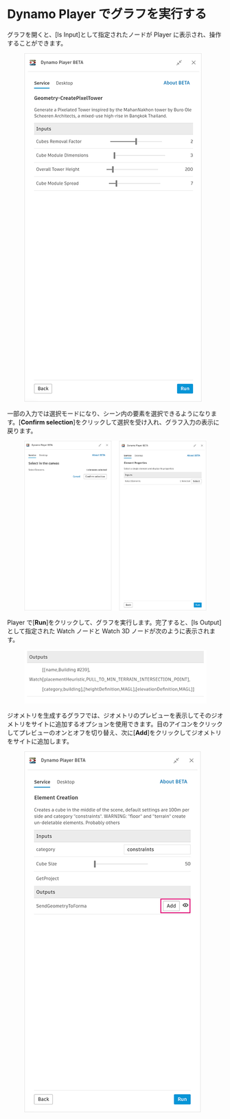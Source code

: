 # Dynamo Player でグラフを実行する

グラフを開くと、[Is Input]として指定されたノードが Player に表示され、操作することができます。

<figure><img src="../.gitbook/assets/run-button.png" alt=""><figcaption></figcaption></figure>

一部の入力では選択モードになり、シーン内の要素を選択できるようになります。[**Confirm selection**]をクリックして選択を受け入れ、グラフ入力の表示に戻ります。

<figure><img src="../.gitbook/assets/selection-flow.png" alt=""><figcaption></figcaption></figure>

Player で[**Run**]をクリックして、グラフを実行します。完了すると、[Is Output]として指定された Watch ノードと Watch 3D ノードが次のように表示されます。

<figure><img src="../.gitbook/assets/watch-output.png" alt=""><figcaption></figcaption></figure>

ジオメトリを生成するグラフでは、ジオメトリのプレビューを表示してそのジオメトリをサイトに追加するオプションを使用できます。目のアイコンをクリックしてプレビューのオンとオフを切り替え、次に[**Add**]をクリックしてジオメトリをサイトに追加します。

<figure><img src="../.gitbook/assets/add.png" alt=""><figcaption></figcaption></figure>
